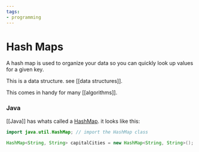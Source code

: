 ```yaml
---
tags:
- programming
---
```

# Hash Maps

A hash map is used to organize your data so you can quickly look up values for a given key. 

This is a data structure. see [[data structures]].

This comes in handy for many [[algorithms]].

### Java
[[Java]] has whats called a [HashMap](https://www.w3schools.com/java/java_hashmap.asp).
it looks like this:

```java
import java.util.HashMap; // import the HashMap class

HashMap<String, String> capitalCities = new HashMap<String, String>();
```


